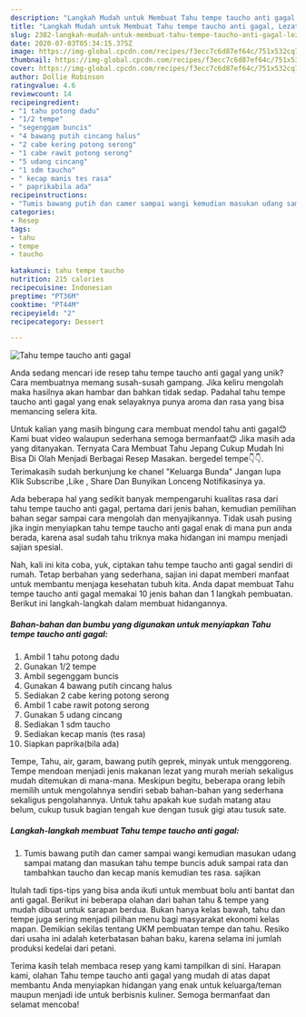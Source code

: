 ```yaml
---
description: "Langkah Mudah untuk Membuat Tahu tempe taucho anti gagal, Lezat Sekali"
title: "Langkah Mudah untuk Membuat Tahu tempe taucho anti gagal, Lezat Sekali"
slug: 2382-langkah-mudah-untuk-membuat-tahu-tempe-taucho-anti-gagal-lezat-sekali
date: 2020-07-03T05:34:15.375Z
image: https://img-global.cpcdn.com/recipes/f3ecc7c6d87ef64c/751x532cq70/tahu-tempe-taucho-anti-gagal-foto-resep-utama.jpg
thumbnail: https://img-global.cpcdn.com/recipes/f3ecc7c6d87ef64c/751x532cq70/tahu-tempe-taucho-anti-gagal-foto-resep-utama.jpg
cover: https://img-global.cpcdn.com/recipes/f3ecc7c6d87ef64c/751x532cq70/tahu-tempe-taucho-anti-gagal-foto-resep-utama.jpg
author: Dollie Robinson
ratingvalue: 4.6
reviewcount: 14
recipeingredient:
- "1 tahu potong dadu"
- "1/2 tempe"
- "segenggam buncis"
- "4 bawang putih cincang halus"
- "2 cabe kering potong serong"
- "1 cabe rawit potong serong"
- "5 udang cincang"
- "1 sdm taucho"
- " kecap manis tes rasa"
- " paprikabila ada"
recipeinstructions:
- "Tumis bawang putih dan camer sampai wangi kemudian masukan udang sampai matang dan masukan tahu tempe buncis aduk sampai rata dan tambahkan taucho dan kecap manis kemudian tes rasa. sajikan"
categories:
- Resep
tags:
- tahu
- tempe
- taucho

katakunci: tahu tempe taucho 
nutrition: 215 calories
recipecuisine: Indonesian
preptime: "PT36M"
cooktime: "PT44M"
recipeyield: "2"
recipecategory: Dessert

---
```



![Tahu tempe taucho anti gagal](https://img-global.cpcdn.com/recipes/f3ecc7c6d87ef64c/751x532cq70/tahu-tempe-taucho-anti-gagal-foto-resep-utama.jpg)

Anda sedang mencari ide resep tahu tempe taucho anti gagal yang unik? Cara membuatnya memang susah-susah gampang. Jika keliru mengolah maka hasilnya akan hambar dan bahkan tidak sedap. Padahal tahu tempe taucho anti gagal yang enak selayaknya punya aroma dan rasa yang bisa memancing selera kita.

Untuk kalian yang masih bingung cara membuat mendol tahu anti gagal😊 Kami buat video walaupun sederhana semoga bermanfaat😊 Jika masih ada yang ditanyakan. Ternyata Cara Membuat Tahu Jepang Cukup Mudah Ini Bisa Di Olah Menjadi Berbagai Resep Masakan. bergedel tempe👇👇. Terimakasih sudah berkunjung ke chanel &#34;Keluarga Bunda&#34; Jangan lupa Klik Subscribe ,Like , Share Dan Bunyikan Lonceng Notifikasinya ya.

Ada beberapa hal yang sedikit banyak mempengaruhi kualitas rasa dari tahu tempe taucho anti gagal, pertama dari jenis bahan, kemudian pemilihan bahan segar sampai cara mengolah dan menyajikannya. Tidak usah pusing jika ingin menyiapkan tahu tempe taucho anti gagal enak di mana pun anda berada, karena asal sudah tahu triknya maka hidangan ini mampu menjadi sajian spesial.


Nah, kali ini kita coba, yuk, ciptakan tahu tempe taucho anti gagal sendiri di rumah. Tetap berbahan yang sederhana, sajian ini dapat memberi manfaat untuk membantu menjaga kesehatan tubuh kita. Anda dapat membuat Tahu tempe taucho anti gagal memakai 10 jenis bahan dan 1 langkah pembuatan. Berikut ini langkah-langkah dalam membuat hidangannya.

<!--inarticleads1-->

##### Bahan-bahan dan bumbu yang digunakan untuk menyiapkan Tahu tempe taucho anti gagal:

1. Ambil 1 tahu potong dadu
1. Gunakan 1/2 tempe
1. Ambil segenggam buncis
1. Gunakan 4 bawang putih cincang halus
1. Sediakan 2 cabe kering potong serong
1. Ambil 1 cabe rawit potong serong
1. Gunakan 5 udang cincang
1. Sediakan 1 sdm taucho
1. Sediakan  kecap manis (tes rasa)
1. Siapkan  paprika(bila ada)


Tempe, Tahu, air, garam, bawang putih geprek, minyak untuk menggoreng. Tempe mendoan menjadi jenis makanan lezat yang murah meriah sekaligus mudah ditemukan di mana-mana. Meskipun begitu, beberapa orang lebih memilih untuk mengolahnya sendiri sebab bahan-bahan yang sederhana sekaligus pengolahannya. Untuk tahu apakah kue sudah matang atau belum, cukup tusuk bagian tengah kue dengan tusuk gigi atau tusuk sate. 

<!--inarticleads2-->

##### Langkah-langkah membuat Tahu tempe taucho anti gagal:

1. Tumis bawang putih dan camer sampai wangi kemudian masukan udang sampai matang dan masukan tahu tempe buncis aduk sampai rata dan tambahkan taucho dan kecap manis kemudian tes rasa. sajikan


Itulah tadi tips-tips yang bisa anda ikuti untuk membuat bolu anti bantat dan anti gagal. Berikut ini beberapa olahan dari bahan tahu &amp; tempe yang mudah dibuat untuk sarapan berdua. Bukan hanya kelas bawah, tahu dan tempe juga sering menjadi pilihan menu bagi masyarakat ekonomi kelas mapan. Demikian sekilas tentang UKM pembuatan tempe dan tahu. Resiko dari usaha ini adalah keterbatasan bahan baku, karena selama ini jumlah produksi kedelai dari petani. 

Terima kasih telah membaca resep yang kami tampilkan di sini. Harapan kami, olahan Tahu tempe taucho anti gagal yang mudah di atas dapat membantu Anda menyiapkan hidangan yang enak untuk keluarga/teman maupun menjadi ide untuk berbisnis kuliner. Semoga bermanfaat dan selamat mencoba!
